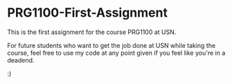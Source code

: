 # PRG1100-First-Assignment
This is the first assignment for the course PRG1100 at USN.

For future students who want to get the job done at USN while taking the course, feel free to use my code at any point given if you feel like you're in a deadend. 

:)
